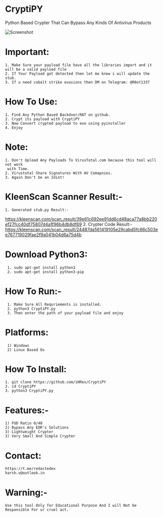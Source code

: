 # CryptiPY
Python Based Crypter That Can Bypass Any Kinds Of Antivirus Products

![Screenshot](https://raw.githubusercontent.com/iHRex/CryptiPY/refs/heads/main/Screenshot%202024-11-13%20101654.png)
     
# Important:
    1. Make Sure your payload file have all the libraries import and it will be a valid payload file
    2. If Your Payload get detected then let me know i will update the stub.
    3. If u need cobalt strike evasions then DM on Telegram: @R0ot1337
  
# How To Use:
    1. Find Any Python Based Backdoor/RAT on github.
    2. Crypt its payload with CryptiPY
    3. Now Convert crypted payload to exe using pyinstaller
    4. Enjoy
  
# Note:
    1. Don't Upload Any Payloads To VirusTotal.com because this tool will not work
     with Time.
    2. Virustotal Share Signatures With AV Comapnies.
    3. Again Don't be an Idiot!
  
# KleenScan Scanner Result:-
    1. Generated stub.py Result:-
  https://kleenscan.com/scan_result/39e61c692ee91dd6cd48aca77a8bb220ef27fcc40df75807d4a1f96b4db8df69
    2. Crypter Code Result:-
   https://kleenscan.com/scan_result/24487da561419105e29cabd5fc66c503ee767719029fae2f9a041b04d6a75d4b

# Download Python3:

     1. sudo apt-get install python3
     2. sudo apt-get install python3-pip
    
# How To Run:-
     1. Make Sure All Requriements is installed.
     2. python3 CryptiPY.py
     3. Then enter the path of your payload file and enjoy
  
# Platforms:
  
     1) Windows
     2) Linux Based Os

# How To Install:

    1. git clone https://github.com/iHRex/CryptiPY
    2. cd CryptiPY
    3. python3 CryptiPY.py
  
 
# Features:-

    1) FUD Ratio 0/40
    2) Bypass Any EDR's Solutions
    3) Lightweight Crypter
    3) Very Small And Simple Crypter

# Contact:
    https://t.me/redactedex
    harsh.v@outlook.in

# Warning:-
    Use this tool Only for Educational Purpose And I will Not be Responsible For ur cruel act.
  
